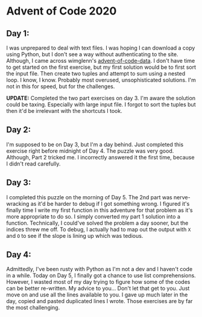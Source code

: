 # Advent of Code 2020

## Day 1:

I was unprepared to deal with text files. I was hoping I can download a copy using Python, but I don't see a way without authenticating to the site. Although, I came across wimglenn's [advent-of-code-data](https://github.com/wimglenn/advent-of-code-data). I don't have time to get started on the first exercise, but my first solution would be to first sort the input file. Then create two tuples and attempt to sum using a nested loop. I know, I know. Probably most overused, unsophisticated solutions. I'm not in this for speed, but for the challenges.

**UPDATE:** Completed the two part exercises on day 3. I'm aware the solution could be taxing. Especially with large input file. I forgot to sort the tuples but then it'd be irrelevant with the shortcuts I took.

## Day 2:

I'm supposed to be on Day 3, but I'm a day behind. Just completed this exercise right before midnight of Day 4. The puzzle was very good. Although, Part 2 tricked me. I incorrectly answered it the first time, because I didn't read carefully.

## Day 3:

I completed this puzzle on the morning of Day 5. The 2nd part was nerve-wracking as it'd be harder to debug if I got something wrong. I figured it's finally time I write my first function in this adventure for that problem as it's more appropriate to do so. I simply converted my part 1 solution into a function. Technically, I could've solved the problem a day sooner, but the indices threw me off. To debug, I actually had to map out the output with `X` and `O` to see if the slope is lining up which was tedious.

## Day 4:

Admittedly, I've been rusty with Python as I'm not a dev and I haven't code in a while. Today on Day 5, I finally got a chance to use list comprehensions. However, I wasted most of my day trying to figure how some of the codes can be better re-written. My advice to you... Don't let that get to you. Just move on and use all the lines available to you. I gave up much later in the day, copied and pasted duplicated lines I wrote. Those exercises are by far the most challenging.

